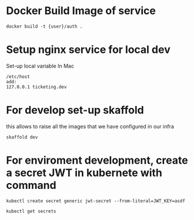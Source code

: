 # Docker Build Image of service

````
docker build -t {user}/auth .
````


# Setup nginx service for local dev

Set-up local variable
In Mac
`````
/etc/host
add:
127.0.0.1 ticketing.dev
`````

# For develop set-up skaffold
 
this allows to raise all the images that we have configured in our infra 

`````
skaffold dev
`````

# For enviroment development, create a secret JWT in kubernete with command 

`````
kubectl create secret generic jwt-secret --from-literal=JWT_KEY=asdf

kubectl get secrets
`````




